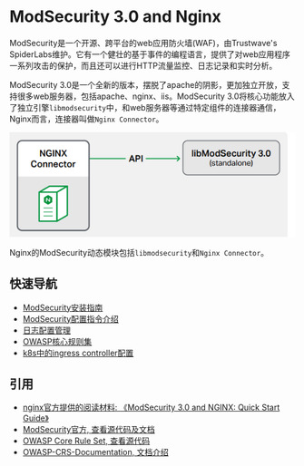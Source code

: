 # ModSecurity 3.0 and Nginx

ModSecurity是一个开源、跨平台的web应用防火墙(WAF)，由Trustwave's SpiderLabs维护。它有一个健壮的基于事件的编程语言，提供了对web应用程序一系列攻击的保护，而且还可以进行HTTP流量监控、日志记录和实时分析。

ModSecurity 3.0是一个全新的版本，摆脱了apache的阴影，更加独立开放，支持很多web服务器，包括apache、nginx、iis。ModSecurity 3.0将核心功能放入了独立引擎`libmodsecurity`中，和web服务器等通过特定组件的连接器通信，Nginx而言，连接器叫做`Nginx Connector`。


![ModSecurity 3.0 架构](/images/architecture.png)

Nginx的ModSecurity动态模块包括`libmodsecurity`和`Nginx Connector`。

## 快速导航

+ [ModSecurity安装指南](mod-install.md)
+ [ModSecurity配置指令介绍](/configuration/)
+ [日志配置管理](log.md)
+ [OWASP核心规则集](/crs/)
+ [k8s中的ingress controller配置](ingress.md)


## 引用

+ [nginx官方提供的阅读材料: 《ModSecurity 3.0 and NGINX: Quick Start Guide》](https://www.nginx.com/resources/library/modsecurity-3-nginx-quick-start-guide)
+ [ModSecurity官方, 查看源代码及文档](https://github.com/SpiderLabs/ModSecurity)
+ [OWASP Core Rule Set, 查看源代码](https://github.com/SpiderLabs/owasp-modsecurity-crs)
+ [OWASP-CRS-Documentation, 文档介绍](https://github.com/SpiderLabs/OWASP-CRS-Documentation)
